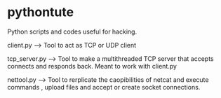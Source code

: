 # pythontute
Python scripts and codes useful for hacking.

client.py --> Tool to act as TCP or UDP client


tcp_server.py --> Tool to make a multithreaded TCP server that accepts connects and responds back. Meant to work with client.py


nettool.py --> Tool to rerplicate the caopibilities of netcat and execute commands , upload files and accept or create socket connections.
